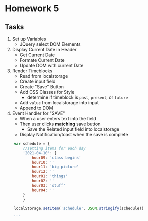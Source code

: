 # Homework 5


## Tasks

1. Set up Variables
    * JQuery select DOM Elements
1. Display Current Date in Header
    * Get Current Date
    * Formate Current Date
    * Update DOM with current Date
1. Render Timeblocks
    * Read from localstorage
    * Create input field
    * Create "Save" Button
    * Add CSS Classes for Style
        * determine if timeblock is `past`, `present`, or `future`
    * Add `value` from localstorage into input
    * Append to DOM
1. Event Handler for "SAVE"
    * When a user enters text into the field
    * Then user clicks **matching** save button
        * Save the Related input field into localstorage
    * Display Notification/toast when the save is complete


```js
    var schedule = {
        //setting items for each day
        '2021-04-10': {
            hour09: 'class begins'
            hour10: ''
            hour11: 'big picture'
            hour12: ''
            hour01: 'things'
            hour02: ''
            hour03: 'stuff'
            hour04: ''
        }
        }

    localStorage.setItem('schedule', JSON.stringify(schedule))

    ```